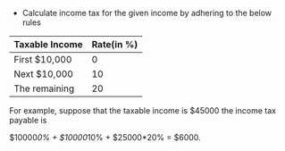* Calculate income tax for the given income by adhering to the below rules

Taxable Income | Rate(in %)
|--------------|------------|
|First $10,000 |0           |
|Next $10,000  |10          |
|The remaining |20          |

For example, suppose that the taxable income is $45000 the income tax payable is

$10000*0% + $10000*10%  + $25000*20% = $6000.